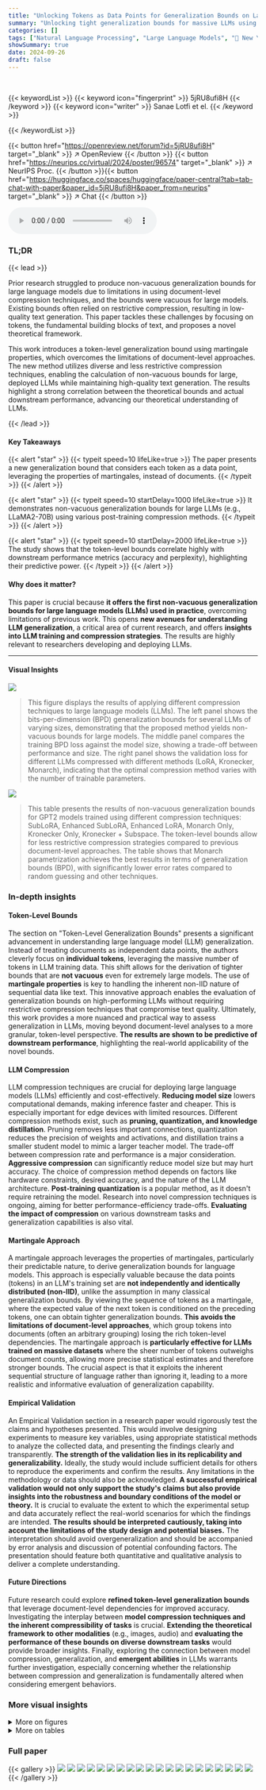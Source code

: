 ```yaml
---
title: "Unlocking Tokens as Data Points for Generalization Bounds on Larger Language Models"
summary: "Unlocking tight generalization bounds for massive LLMs using a novel token-level approach."
categories: []
tags: ["Natural Language Processing", "Large Language Models", "🏢 New York University",]
showSummary: true
date: 2024-09-26
draft: false
---
```


<br>

{{< keywordList >}}
{{< keyword icon="fingerprint" >}} 5jRU8ufi8H {{< /keyword >}}
{{< keyword icon="writer" >}} Sanae Lotfi et el. {{< /keyword >}}
 
{{< /keywordList >}}

{{< button href="https://openreview.net/forum?id=5jRU8ufi8H" target="_blank" >}}
↗ OpenReview
{{< /button >}}
{{< button href="https://neurips.cc/virtual/2024/poster/96574" target="_blank" >}}
↗ NeurIPS Proc.
{{< /button >}}{{< button href="https://huggingface.co/spaces/huggingface/paper-central?tab=tab-chat-with-paper&paper_id=5jRU8ufi8H&paper_from=neurips" target="_blank" >}}
↗ Chat
{{< /button >}}



<audio controls>
    <source src="https://ai-paper-reviewer.com/5jRU8ufi8H/podcast.wav" type="audio/wav">
    Your browser does not support the audio element.
</audio>


### TL;DR


{{< lead >}}

Prior research struggled to produce non-vacuous generalization bounds for large language models due to limitations in using document-level compression techniques, and the bounds were vacuous for large models. Existing bounds often relied on restrictive compression, resulting in low-quality text generation.  This paper tackles these challenges by focusing on tokens, the fundamental building blocks of text, and proposes a novel theoretical framework. 

This work introduces a token-level generalization bound using martingale properties, which overcomes the limitations of document-level approaches. The new method utilizes diverse and less restrictive compression techniques, enabling the calculation of non-vacuous bounds for large, deployed LLMs while maintaining high-quality text generation. The results highlight a strong correlation between the theoretical bounds and actual downstream performance, advancing our theoretical understanding of LLMs.

{{< /lead >}}


#### Key Takeaways

{{< alert "star" >}}
{{< typeit speed=10 lifeLike=true >}} The paper presents a new generalization bound that considers each token as a data point, leveraging the properties of martingales, instead of documents. {{< /typeit >}}
{{< /alert >}}

{{< alert "star" >}}
{{< typeit speed=10 startDelay=1000 lifeLike=true >}} It demonstrates non-vacuous generalization bounds for large LLMs (e.g., LLaMA2-70B) using various post-training compression methods. {{< /typeit >}}
{{< /alert >}}

{{< alert "star" >}}
{{< typeit speed=10 startDelay=2000 lifeLike=true >}} The study shows that the token-level bounds correlate highly with downstream performance metrics (accuracy and perplexity), highlighting their predictive power. {{< /typeit >}}
{{< /alert >}}

#### Why does it matter?
This paper is crucial because **it offers the first non-vacuous generalization bounds for large language models (LLMs) used in practice**, overcoming limitations of previous work.  This opens **new avenues for understanding LLM generalization**, a critical area of current research, and offers **insights into LLM training and compression strategies**. The results are highly relevant to researchers developing and deploying LLMs.

------
#### Visual Insights



![](https://ai-paper-reviewer.com/5jRU8ufi8H/figures_2_1.jpg)

> This figure displays the results of applying different compression techniques to large language models (LLMs). The left panel shows the bits-per-dimension (BPD) generalization bounds for several LLMs of varying sizes, demonstrating that the proposed method yields non-vacuous bounds for large models. The middle panel compares the training BPD loss against the model size, showing a trade-off between performance and size. The right panel shows the validation loss for different LLMs compressed with different methods (LoRA, Kronecker, Monarch), indicating that the optimal compression method varies with the number of trainable parameters.





![](https://ai-paper-reviewer.com/5jRU8ufi8H/tables_7_1.jpg)

> This table presents the results of non-vacuous generalization bounds for GPT2 models trained using different compression techniques: SubLoRA, Enhanced SubLoRA, Enhanced LoRA, Monarch Only, Kronecker Only, Kronecker + Subspace.  The token-level bounds allow for less restrictive compression strategies compared to previous document-level approaches. The table shows that Monarch parametrization achieves the best results in terms of generalization bounds (BPD), with significantly lower error rates compared to random guessing and other techniques.





### In-depth insights


#### Token-Level Bounds
The section on "Token-Level Generalization Bounds" presents a significant advancement in understanding large language model (LLM) generalization.  Instead of treating documents as independent data points, the authors cleverly focus on **individual tokens**, leveraging the massive number of tokens in LLM training data. This shift allows for the derivation of tighter bounds that are **not vacuous** even for extremely large models.  The use of **martingale properties** is key to handling the inherent non-IID nature of sequential data like text.  This innovative approach enables the evaluation of generalization bounds on high-performing LLMs without requiring restrictive compression techniques that compromise text quality.  Ultimately, this work provides a more nuanced and practical way to assess generalization in LLMs, moving beyond document-level analyses to a more granular, token-level perspective. **The results are shown to be predictive of downstream performance**, highlighting the real-world applicability of the novel bounds.

#### LLM Compression
LLM compression techniques are crucial for deploying large language models (LLMs) efficiently and cost-effectively.  **Reducing model size** lowers computational demands, making inference faster and cheaper.  This is especially important for edge devices with limited resources.  Different compression methods exist, such as **pruning, quantization, and knowledge distillation**.  Pruning removes less important connections, quantization reduces the precision of weights and activations, and distillation trains a smaller student model to mimic a larger teacher model. The trade-off between compression rate and performance is a major consideration.  **Aggressive compression** can significantly reduce model size but may hurt accuracy. The choice of compression method depends on factors like hardware constraints, desired accuracy, and the nature of the LLM architecture.  **Post-training quantization** is a popular method, as it doesn't require retraining the model. Research into novel compression techniques is ongoing, aiming for better performance-efficiency trade-offs.  **Evaluating the impact of compression** on various downstream tasks and generalization capabilities is also vital.

#### Martingale Approach
A martingale approach leverages the properties of martingales, particularly their predictable nature, to derive generalization bounds for language models.  This approach is especially valuable because the data points (tokens) in an LLM's training set are **not independently and identically distributed (non-IID)**, unlike the assumption in many classical generalization bounds.  By viewing the sequence of tokens as a martingale, where the expected value of the next token is conditioned on the preceding tokens, one can obtain tighter generalization bounds. **This avoids the limitations of document-level approaches**, which group tokens into documents (often an arbitrary grouping) losing the rich token-level dependencies. The martingale approach is **particularly effective for LLMs trained on massive datasets** where the sheer number of tokens outweighs document counts, allowing more precise statistical estimates and therefore stronger bounds.  The crucial aspect is that it exploits the inherent sequential structure of language rather than ignoring it, leading to a more realistic and informative evaluation of generalization capability.

#### Empirical Validation
An Empirical Validation section in a research paper would rigorously test the claims and hypotheses presented.  This would involve designing experiments to measure key variables, using appropriate statistical methods to analyze the collected data, and presenting the findings clearly and transparently.  **The strength of the validation lies in its replicability and generalizability.**  Ideally, the study would include sufficient details for others to reproduce the experiments and confirm the results.  Any limitations in the methodology or data should also be acknowledged.  **A successful empirical validation would not only support the study's claims but also provide insights into the robustness and boundary conditions of the model or theory.**  It is crucial to evaluate the extent to which the experimental setup and data accurately reflect the real-world scenarios for which the findings are intended.  **The results should be interpreted cautiously, taking into account the limitations of the study design and potential biases.**  The interpretation should avoid overgeneralization and should be accompanied by error analysis and discussion of potential confounding factors. The presentation should feature both quantitative and qualitative analysis to deliver a complete understanding.

#### Future Directions
Future research could explore **refined token-level generalization bounds** that leverage document-level dependencies for improved accuracy.  Investigating the interplay between **model compression techniques and the inherent compressibility of tasks** is crucial.  **Extending the theoretical framework to other modalities** (e.g., images, audio) and **evaluating the performance of these bounds on diverse downstream tasks** would provide broader insights.  Finally,  exploring the connection between model compression, generalization, and **emergent abilities** in LLMs warrants further investigation, especially concerning whether the relationship between compression and generalization is fundamentally altered when considering emergent behaviors.


### More visual insights

<details>
<summary>More on figures
</summary>


![](https://ai-paper-reviewer.com/5jRU8ufi8H/figures_5_1.jpg)

> This figure demonstrates the non-vacuous generalization bounds achieved for various LLMs (LLaMA family) with up to 70 billion parameters.  The left panel shows the bits-per-dimension (BPD) bounds against compressed model size, highlighting the trade-off between compression and model performance. The middle panel compares training loss (BPD) across different LLaMA models, showcasing the relationship between model size and training loss. The right panel illustrates the validation loss against different compression techniques (LoRA, Kronecker, Monarch) across varying numbers of trainable parameters, revealing the optimal compression technique based on model size.


![](https://ai-paper-reviewer.com/5jRU8ufi8H/figures_17_1.jpg)

> This figure shows the result of an experiment designed to differentiate between a model's ability to memorize facts and its ability to recognize patterns.  Two types of sequences were generated: structured (highly compressible) and random (incompressible).  A GPT-2 model was trained on these sequences and then compressed using post-training quantization with varying levels of aggressiveness (quantization levels). The plot shows the accuracy of integer prediction for both types of sequences at different compression levels. The results indicate that as the model is compressed more aggressively, the ability to recall unstructured sequences deteriorates much faster than the ability to recognize structured patterns, highlighting the difference between memorization and pattern recognition in LLMs.


![](https://ai-paper-reviewer.com/5jRU8ufi8H/figures_18_1.jpg)

> This figure shows the results of applying different compression techniques to several LLMs (LLaMA family) and evaluating their generalization bounds using three different metrics.  The left panel shows bits per dimension (BPD) bounds versus compressed model size for various LLMs and quantization levels. The middle panel displays training BPD loss versus compressed size for the LLMs. The right panel compares validation loss for various compression methods (LoRA, Kronecker, Monarch) at different numbers of trainable parameters.  It demonstrates the achieved non-vacuous generalization bounds for large models and the trade-off between compression and performance.


![](https://ai-paper-reviewer.com/5jRU8ufi8H/figures_20_1.jpg)

> This figure presents a comprehensive analysis of non-vacuous generalization bounds for large language models (LLMs), specifically focusing on the LLaMA family.  It shows the relationship between model size, compression techniques, and generalization performance using three key metrics: BPD (bits per dimension) bounds, training loss, and validation loss. The left panel demonstrates that even with models up to 70B parameters, non-vacuous bounds can be achieved. The middle panel reveals the relationship between training loss and model size, and the right panel shows how the choice of compression technique (LoRA, Kronecker, Monarch) influences validation loss at different parameter scales.


</details>




<details>
<summary>More on tables
</summary>


![](https://ai-paper-reviewer.com/5jRU8ufi8H/tables_8_1.jpg)
> This table presents the results of applying post-training quantization to pretrained GPT2 models of varying sizes (124M, 355M, and 774M parameters).  The table shows the achieved BPD (bits per dimension) bound, along with the Top-1 and Top-100 error rates.  The key finding is that even with relatively large models, non-vacuous generalization bounds are achieved using only post-training quantization without modifying the original pretraining process.

![](https://ai-paper-reviewer.com/5jRU8ufi8H/tables_8_2.jpg)
> This table presents the results of applying post-training quantization to pretrained LLAMA2 models of varying sizes (7B, 13B, and 70B parameters).  It shows the achieved non-vacuous generalization bounds (bits per dimension (BPD), Top-1 error, and Top-100 error) for the next-token prediction task on the Amber dataset.  The results demonstrate that even very large language models can achieve non-vacuous generalization bounds with appropriate compression techniques (in this case, 2-bit quantization).  A random guess baseline is also included for comparison.

![](https://ai-paper-reviewer.com/5jRU8ufi8H/tables_9_1.jpg)
> This table compares the bits-per-dimension (BPD) achieved by a quantized GPT2 small model and k-th order Markov chains on the OpenWebText dataset.  The results show that the GPT2 model achieves significantly better bounds than the Markov chains, even for relatively high values of k (context length).  This demonstrates that the model's ability to predict the next token goes beyond simply memorizing short sequences of tokens (n-grams) and captures much longer-range correlations within the text.

![](https://ai-paper-reviewer.com/5jRU8ufi8H/tables_15_1.jpg)
> This table shows the results of applying various compression techniques (SubLoRA, enhanced SubLoRA, enhanced LoRA, Monarch Only, Kronecker Only, Kronecker + Subspace) to the GPT2 model for pretraining.  The token-level bounds allow for less restrictive compression compared to document-level approaches. The table presents the BPD bound, Top-1, Top-10, and Top-100 errors for each compression technique, showing that Monarch parametrization gives the best results in terms of generalization bounds.

![](https://ai-paper-reviewer.com/5jRU8ufi8H/tables_16_1.jpg)
> This table presents the zero-shot performance of GPT-2 models of varying sizes (117M, 345M, 762M, and 1542M parameters) on several downstream tasks.  The tasks include LAMBADA (perplexity and accuracy), CBT-CN (accuracy), CBT-NE (accuracy), WikiText2 (perplexity), PTB (perplexity), WikiText103 (perplexity), and 1BW (perplexity). The results are adapted from Radford et al. [39] and showcase how model size affects zero-shot performance across diverse language modeling tasks.

![](https://ai-paper-reviewer.com/5jRU8ufi8H/tables_18_1.jpg)
> This table shows the results of applying the proposed token-level generalization bounds to language models pretrained on antibody sequences.  The models used were Mistral 377M, 212M, and 94M, each with post-training quantization applied.  The table shows the bits per dimension (BPD) bound achieved, along with the Top-1, Top-10, and Top-100 error rates.  It highlights that even small models achieve non-vacuous generalization bounds on this specific dataset.

![](https://ai-paper-reviewer.com/5jRU8ufi8H/tables_19_1.jpg)
> This table presents non-vacuous token-level generalization bounds for various open-source pretrained LLMs (LLaMA1 and LLaMA2, including chat versions) after post-training quantization using QuIP#.  The bounds are calculated for different bit precisions (2, 3, and 4 bits) and model sizes, showing the bits per dimension (BPD), Top-1, Top-10, and Top-100 errors.  The results demonstrate that even large language models with billions of parameters can achieve non-vacuous bounds using this method.  The comparison with a random guess baseline highlights the significance of the obtained bounds.

![](https://ai-paper-reviewer.com/5jRU8ufi8H/tables_20_1.jpg)
> This table presents the non-vacuous generalization bounds achieved using different compression techniques for GPT2 pretraining.  The results show the impact of different compression methods (SubLoRA, enhanced SubLoRA, enhanced LoRA, Monarch only, Kronecker only, Kronecker + Subspace) on the BPD bound and Top-k errors. The token-level bounds allow for less restrictive compression, demonstrating that the Monarch parametrization yields the best results.

</details>




### Full paper

{{< gallery >}}
<img src="https://ai-paper-reviewer.com/5jRU8ufi8H/1.png" class="grid-w50 md:grid-w33 xl:grid-w25" />
<img src="https://ai-paper-reviewer.com/5jRU8ufi8H/2.png" class="grid-w50 md:grid-w33 xl:grid-w25" />
<img src="https://ai-paper-reviewer.com/5jRU8ufi8H/3.png" class="grid-w50 md:grid-w33 xl:grid-w25" />
<img src="https://ai-paper-reviewer.com/5jRU8ufi8H/4.png" class="grid-w50 md:grid-w33 xl:grid-w25" />
<img src="https://ai-paper-reviewer.com/5jRU8ufi8H/5.png" class="grid-w50 md:grid-w33 xl:grid-w25" />
<img src="https://ai-paper-reviewer.com/5jRU8ufi8H/6.png" class="grid-w50 md:grid-w33 xl:grid-w25" />
<img src="https://ai-paper-reviewer.com/5jRU8ufi8H/7.png" class="grid-w50 md:grid-w33 xl:grid-w25" />
<img src="https://ai-paper-reviewer.com/5jRU8ufi8H/8.png" class="grid-w50 md:grid-w33 xl:grid-w25" />
<img src="https://ai-paper-reviewer.com/5jRU8ufi8H/9.png" class="grid-w50 md:grid-w33 xl:grid-w25" />
<img src="https://ai-paper-reviewer.com/5jRU8ufi8H/10.png" class="grid-w50 md:grid-w33 xl:grid-w25" />
<img src="https://ai-paper-reviewer.com/5jRU8ufi8H/11.png" class="grid-w50 md:grid-w33 xl:grid-w25" />
<img src="https://ai-paper-reviewer.com/5jRU8ufi8H/12.png" class="grid-w50 md:grid-w33 xl:grid-w25" />
<img src="https://ai-paper-reviewer.com/5jRU8ufi8H/13.png" class="grid-w50 md:grid-w33 xl:grid-w25" />
<img src="https://ai-paper-reviewer.com/5jRU8ufi8H/14.png" class="grid-w50 md:grid-w33 xl:grid-w25" />
<img src="https://ai-paper-reviewer.com/5jRU8ufi8H/15.png" class="grid-w50 md:grid-w33 xl:grid-w25" />
<img src="https://ai-paper-reviewer.com/5jRU8ufi8H/16.png" class="grid-w50 md:grid-w33 xl:grid-w25" />
<img src="https://ai-paper-reviewer.com/5jRU8ufi8H/17.png" class="grid-w50 md:grid-w33 xl:grid-w25" />
<img src="https://ai-paper-reviewer.com/5jRU8ufi8H/18.png" class="grid-w50 md:grid-w33 xl:grid-w25" />
<img src="https://ai-paper-reviewer.com/5jRU8ufi8H/19.png" class="grid-w50 md:grid-w33 xl:grid-w25" />
<img src="https://ai-paper-reviewer.com/5jRU8ufi8H/20.png" class="grid-w50 md:grid-w33 xl:grid-w25" />
{{< /gallery >}}